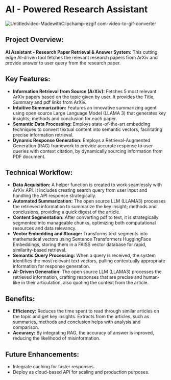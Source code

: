 # AI - Powered Research Assistant

![Untitledvideo-MadewithClipchamp-ezgif com-video-to-gif-converter](https://github.com/user-attachments/assets/5d5289af-016c-4a91-8f5e-160f16280986)

## Project Overview:

**AI Assistant - Research Paper Retrieval & Answer System:**
This cutting edge AI-driven tool fetches the relevant research papers from ArXiv and provide answer to user query from the research paper.

## Key Features:

* **Information Retrieval from Source (ArXiv):** Fetches 5 most relevant ArXiv papers based on the topic given by user. It provides the Title, Summary and pdf links from ArXiv.
* **Intuitive Summarization:** Features an innovative summarizing agent using open source Large Language Model (LLAMA 3) that generates key insights; methods and conclusion for each paper.
* **Semantic Data Processing:** Employs state-of-the-art embedding techniques to convert textual content into semantic vectors, facilitating precise information retrieval.
* **Dynamic Response Generation:** Employs a Retrieval-Augmented Generation (RAG) framework to provide accurate response to user queries with context citation, by dynamically sourcing information from PDF document.

## Technical Workflow:

* **Data Acquisition:** A helper function is created to work seamlessly with ArXiv API. It includes creating search query from user input and handling the API response strategically.
* **Automated Summarization:** The open source LLM (LLAMA3) processes the retrieved information to summarize the key insight; methods and conclusions, providing a quick digest of the article.
* **Content Segmentation:** After converting pdf to text, it is strategically segmented into manageable chunks, optimizing both computational resources and data relevancy.
* **Vector Embedding and Storage:** Transforms text segments into mathematical vectors using Sentence Transformers HuggingFace Embeddings, storing them in a FAISS vector database for rapid, similarity-based retrieval.
* **Semantic Query Processing:** When a query is received, the system identifies the most relevant text vectors, pulling contextually appropriate information for response generation.
* **AI-Driven Generation:** The open source LLM (LLAMA3) processes the retrieved information, crafting responses that are precise and human-like in their articulation, also quoting the context from the article.

## Benefits:

* **Efficiency:** Reduces the time spent to read through similar articles on the topic and get key insights. Extracts from the articles, such as summaries, methods and conclusion helps with analysis and comparison.
* **Accuracy:** By integrating RAG, the accuracy of answer is inproved, reducing the likelihood of misinformation.

## Future Enhancements:

* Integrate caching for faster responses.
* Deploy as cloud-based API for scaling and production purposes.
